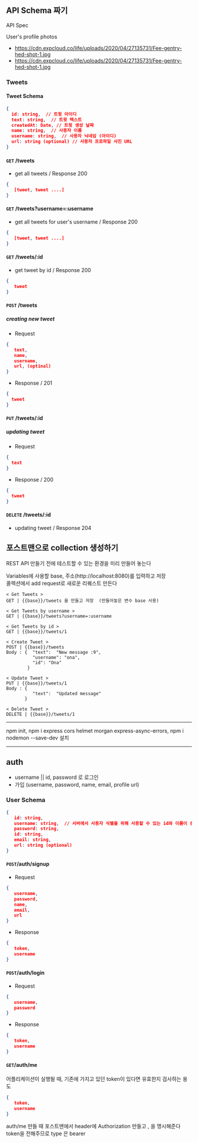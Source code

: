 ## API Schema 짜기

API Spec

User's profile photos

- https://cdn.expcloud.co/life/uploads/2020/04/27135731/Fee-gentry-hed-shot-1.jpg
- https://cdn.expcloud.co/life/uploads/2020/04/27135731/Fee-gentry-hed-shot-1.jpg

### Tweets

#### Tweet Schema

```json
{
  id: string,  // 트윗 아이디
  text: string,  // 트윗 텍스트
  createdAt: Date, // 트윗 생성 날짜
  name: string,  // 사용자 이름
  username: string,  // 사용자 닉네임 (아이디)
  url: string (optional) // 사용자 프로파일 사진 URL
}
```

#### `GET` /tweets

- get all tweets / Response 200

```json
{
   [tweet, tweet ....]
}
```

#### `GET` /tweets?username=:username

- get all tweets for user's username / Response 200

```json
{
   [tweet, tweet ....]
}
```

#### `GET` /tweets/:id

- get tweet by id / Response 200

```json
{
   tweet
}
```

#### `POST` /tweets

##### creating new tweet

- Request

```json
{
   text,
   name,
   username,
   url, (optinal)
}
```

- Response / 201

```json
{
  tweet
}
```

#### `PUT` /tweets/:id

##### updating tweet

- Request

```json
{
  text
}
```

- Response / 200

```json
{
  tweet
}
```

#### `DELETE` /tweets/:id

- updating tweet / Response 204

## 포스트맨으로 collection 생성하기

REST API 만들기 전에 테스트할 수 있는 환경을 미리 만들어 놓는다

Variables에 사용할 base, 주소(http://localhost:8080)를 입력하고 저장  
콜렉션에서 add request로 새로운 리퀘스트 만든다

```
< Get Tweets >
GET | {{base}}/tweets 을 만들고 저장  (만들어놓은 변수 base 사용)

< Get Tweets by username >
GET | {{base}}/tweets?username=:username

< Get Tweets by id >
GET | {{base}}/tweets/1

< Create Tweet >
POST | {{base}}/tweets
Body : {  "text":  "New message :9",
          "username": "ona",
          "id": "Ona"
        }

< Update Tweet >
PUT | {{base}}/tweets/1
Body : {
          "text":  "Updated message"
       }

< Delete Tweet >
DELETE | {{base}}/tweets/1
```

---

npm init, npm i express cors helmet morgan express-async-errors, npm i nodemon --save-dev 설치

---

## auth

- username || id, password 로 로그인
- 가입 (username, password, name, email, profile url)

### User Schema

```json
{
   id: string,
   username: string,  // 서버에서 사용자 식별을 위해 사용할 수 있는 id와 이름이 충돌할 수 있으므로 id 대신 username을 사용
   password: string,
   id: string,
   email: string,
   url: string (optional)
}
```

#### `POST`/auth/signup

- Request

```json
{
   username,
   password,
   name,
   email,
   url
}
```

- Response

```json
{
   token,
   username
}
```

#### `POST`/auth/login

- Request

```json
{
   username,
   password
}
```

- Response

```json
{
   token,
   username
}
```

#### `GET`/auth/me

어플리케이션이 실행될 때, 기존에 가지고 있던 token이 있다면 유효한지 검사하는 용도

```json
{
   token,
   username
}
```

auth/me 만들 때 포스트맨에서 header에 Authorization 만들고 <type>, <credentials>을 명시해준다
token을 전해주므로 type 은 bearer
